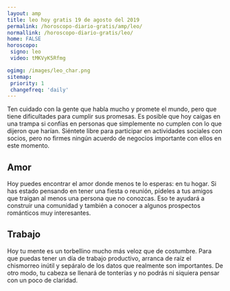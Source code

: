 ```yaml
---
layout: amp
title: leo hoy gratis 19 de agosto del 2019 
permalink: /horoscopo-diario-gratis/amp/leo/
normallink: /horoscopo-diario-gratis/leo/
home: FALSE
horoscopo:
 signo: leo
 video: tMKVyK5Rfmg

ogimg: /images/leo_char.png
sitemap:
 priority: 1
 changefreq: 'daily'
---
```



Ten cuidado con la gente que habla mucho y promete el mundo, pero que tiene dificultades para cumplir sus promesas. Es posible que hoy caigas en una trampa si confías en personas que simplemente no cumplen con lo que dijeron que harían. Siéntete libre para participar en actividades sociales con socios, pero no firmes ningún acuerdo de negocios importante con ellos en este momento.

## Amor

Hoy puedes encontrar el amor donde menos te lo esperas: en tu hogar. Si has estado pensando en tener una fiesta o reunión, pídeles a tus amigos que traigan al menos una persona que no conozcas. Eso te ayudará a construir una comunidad y también a conocer a algunos prospectos románticos muy interesantes.

## Trabajo

Hoy tu mente es un torbellino mucho más veloz que de costumbre. Para que puedas tener un día de trabajo productivo, arranca de raíz el chismorreo inútil y sepáralo de los datos que realmente son importantes. De otro modo, tu cabeza se llenará de tonterías y no podrás ni siquiera pensar con un poco de claridad.